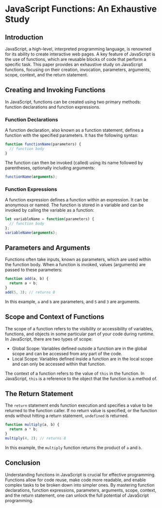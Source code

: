 # JavaScript Functions: An Exhaustive Study

## Introduction

JavaScript, a high-level, interpreted programming language, is renowned for its ability to create interactive web pages. A key feature of JavaScript is the use of functions, which are reusable blocks of code that perform a specific task. This paper provides an exhaustive study on JavaScript functions, focusing on their creation, invocation, parameters, arguments, scope, context, and the return statement.

## Creating and Invoking Functions

In JavaScript, functions can be created using two primary methods: function declarations and function expressions.

### Function Declarations

A function declaration, also known as a function statement, defines a function with the specified parameters. It has the following syntax:

```javascript
function functionName(parameters) {
  // function body
}
```

The function can then be invoked (called) using its name followed by parentheses, optionally including arguments:

```javascript
functionName(arguments);
```

### Function Expressions

A function expression defines a function within an expression. It can be anonymous or named. The function is stored in a variable and can be invoked by calling the variable as a function:

```javascript
let variableName = function(parameters) {
  // function body
};
variableName(arguments);
```

## Parameters and Arguments

Functions often take inputs, known as parameters, which are used within the function body. When a function is invoked, values (arguments) are passed to these parameters:

```javascript
function add(a, b) {
  return a + b;
}
add(5, 3); // returns 8
```

In this example, `a` and `b` are parameters, and `5` and `3` are arguments.

## Scope and Context of Functions

The scope of a function refers to the visibility or accessibility of variables, functions, and objects in some particular part of your code during runtime. In JavaScript, there are two types of scope:

- Global Scope: Variables defined outside a function are in the global scope and can be accessed from any part of the code.
- Local Scope: Variables defined inside a function are in the local scope and can only be accessed within that function.

The context of a function refers to the value of `this` in the function. In JavaScript, `this` is a reference to the object that the function is a method of.

## The Return Statement

The `return` statement ends function execution and specifies a value to be returned to the function caller. If no return value is specified, or the function ends without hitting a return statement, `undefined` is returned.

```javascript
function multiply(a, b) {
  return a * b;
}
multiply(4, 2); // returns 8
```

In this example, the `multiply` function returns the product of `a` and `b`.

## Conclusion

Understanding functions in JavaScript is crucial for effective programming. Functions allow for code reuse, make code more readable, and enable complex tasks to be broken down into simpler ones. By mastering function declarations, function expressions, parameters, arguments, scope, context, and the return statement, one can unlock the full potential of JavaScript programming.